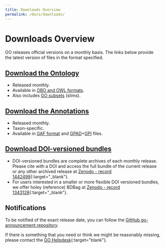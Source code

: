 ```yaml
---
title: Downloads Overview
permalink: /docs/downloads/
---
```


# Downloads Overview
GO releases official versions on a monthly basis.  The links below provide the latest version of files in the format specified.

## [Download the Ontology](/docs/download-ontology/)
+ Released monthly.
+ Available in [OBO and OWL formats](/docs/go-file-format-guide/).
+ Also includes [GO subsets](/docs/go-subset-guide/) (slims).

## [Download the Annotations](/docs/download-go-annotations/) 
+ Released monthly.
+ Taxon-specific.
+ Available in [GAF format](/docs/go-annotation-file-gaf-format-21/) and [GPAD](/docs/gene-product-association-data-gpad-format/)+[GPI](/docs/gene-product-information-gpi-format/) files. 

<!--Versioned and browsable releases are available at <a href="http://release.geneontology.org">http://release.geneontology.org</a>.
We make new versions available approximately every month.-->

<!--The site <a href="http://current.geneontology.org">http://current.geneontology.org</a> is always the last official release made available at <a href="http://release.geneontology.org">http://release.geneontology.org</a>.-->

<!--We will soon add more documentation about the structure of these repositories.-->

## <a href="https://zenodo.org/record/1343652">Download DOI-versioned bundles</a>

+ DOI-versioned bundles are complete archives of each monthly release. Please cite with a DOI and access the full bundle of the current release or any other archived release at [Zenodo - record 1442498](https://zenodo.org/record/1442498){:target="_blank"}.
+ For users interested in a smaller or more flexible DOI versioned bundles, we offer holey (reference) BDBag at [Zenodo - record 1343128](https://zenodo.org/record/1343128"){:target="_blank"}. 

## Notifications
To be notified of the exact release date, you can follow the <a href="https://github.com/geneontology/go-announcements">GitHub go-announcement repository</a>.

If there is something that you need or think we might be reasonably missing, please contact the [GO Helpdesk](http://help.geneontology.org "contact us"){:target="blank"}.
